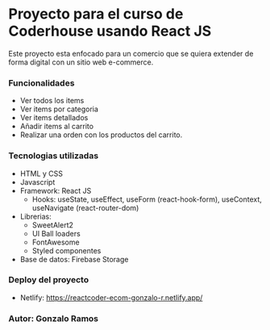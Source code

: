 # Proyecto para el curso de Coderhouse usando React JS

Este proyecto esta enfocado para un comercio que se quiera extender de forma digital con un sitio web e-commerce.

### Funcionalidades
- Ver todos los items
- Ver items por categoria
- Ver items detallados
- Añadir items al carrito
- Realizar una orden con los productos del carrito.

### Tecnologias utilizadas
- HTML y CSS
- Javascript
- Framework: React JS
    - Hooks: useState, useEffect, useForm (react-hook-form), useContext, useNavigate (react-router-dom)
- Librerias:
    - SweetAlert2
    - UI Ball loaders
    - FontAwesome
    - Styled componentes
- Base de datos: Firebase Storage

### Deploy del proyecto
- Netlify: https://reactcoder-ecom-gonzalo-r.netlify.app/

### Autor: Gonzalo Ramos

